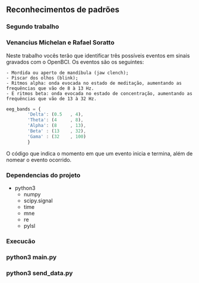 ## Reconhecimentos de padrões 

### Segundo trabalho

### Venancius Michelan e Rafael Soratto

Neste trabalho vocês terão que identificar três possíveis eventos em sinais gravados com o OpenBCI. Os eventos são os seguintes:

    - Mordida ou aperto de mandíbula (jaw clench);
    - Piscar dos olhos (blink);
    - Ritmos alpha: onda evocada no estado de meditação, aumentando as frequências que vão de 8 à 13 Hz.
    - E ritmos beta: onda evocada no estado de concentração, aumentando as frequências que vão de 13 à 32 Hz.

```javascript
eeg_bands = {
        'Delta': (0.5   , 4),
        'Theta': (4     , 8),
        'Alpha': (8     , 13),
        'Beta' : (13    , 32),
        'Gama' : (32    , 100)
        }
```

O código que indica o momento em que um evento inicia e termina, além de nomear o evento ocorrido. 

### Dependencias do projeto

- python3
  - numpy 
  - scipy.signal
  - time
  - mne
  - re
  - pylsl
  
### Execucão

### python3 main.py
### python3 send_data.py

